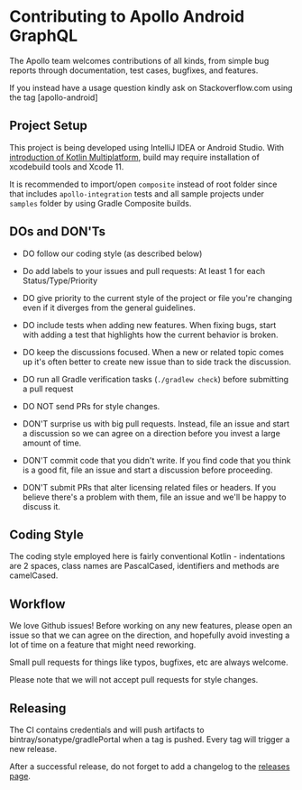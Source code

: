 Contributing to Apollo Android GraphQL 
======================================

The Apollo team welcomes contributions of all kinds, from simple bug reports through documentation, test cases,
bugfixes, and features.

If you instead have a usage question kindly ask on Stackoverflow.com using the tag [apollo-android]

Project Setup
-------------

This project is being developed using IntelliJ IDEA or Android Studio. With [introduction of Kotlin Multiplatform](https://github.com/apollographql/apollo-android/blob/master/apollo-api/build.gradle.kts#L10-L21),
build may require installation of xcodebuild tools and Xcode 11.
 
It is recommended to import/open `composite` instead of root folder since that includes `apollo-integration` tests
and all sample projects under `samples` folder by using Gradle Composite builds.

DOs and DON'Ts
--------------

* DO follow our coding style (as described below)
* Do add labels to your issues and pull requests:  At least 1 for each Status/Type/Priority
* DO give priority to the current style of the project or file you're changing even if it diverges from the general guidelines.
* DO include tests when adding new features. When fixing bugs, start with adding a test that highlights how the current behavior is broken.
* DO keep the discussions focused. When a new or related topic comes up it's often better to create new issue than to side track the discussion.
* DO run all Gradle verification tasks (`./gradlew check`) before submitting a pull request

* DO NOT send PRs for style changes.
* DON'T surprise us with big pull requests. Instead, file an issue and start a discussion so we can agree on a direction before you invest a large amount of time.
* DON'T commit code that you didn't write. If you find code that you think is a good fit, file an issue and start a discussion before proceeding.
* DON'T submit PRs that alter licensing related files or headers. If you believe there's a problem with them, file an issue and we'll be happy to discuss it.


Coding Style
------------

The coding style employed here is fairly conventional Kotlin - indentations are 2 spaces, class
names are PascalCased, identifiers and methods are camelCased.    

Workflow
--------

We love Github issues!  Before working on any new features, please open an issue so that we can agree on the
direction, and hopefully avoid investing a lot of time on a feature that might need reworking.

Small pull requests for things like typos, bugfixes, etc are always welcome.

Please note that we will not accept pull requests for style changes.

Releasing
--------

The CI contains credentials and will push artifacts to bintray/sonatype/gradlePortal when a tag is pushed. Every tag will trigger a new release.

After a successful release, do not forget to add a changelog to the [releases page](https://github.com/apollographql/apollo-android/releases).
